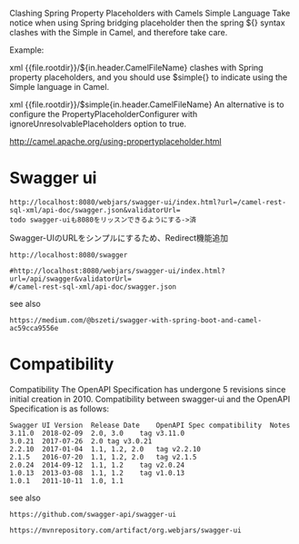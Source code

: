 Clashing Spring Property Placeholders with Camels Simple Language
Take notice when using Spring bridging placeholder then the spring ${} syntax clashes with the Simple in Camel, and therefore take care.

Example:

xml<setHeader headerName="Exchange.FILE_NAME"> <simple>{{file.rootdir}}/${in.header.CamelFileName}</simple> </setHeader>
clashes with Spring property placeholders, and you should use $simple{} to indicate using the Simple language in Camel.

xml<setHeader headerName="Exchange.FILE_NAME"> <simple>{{file.rootdir}}/$simple{in.header.CamelFileName}</simple> </setHeader>
An alternative is to configure the PropertyPlaceholderConfigurer with ignoreUnresolvablePlaceholders option to true.


http://camel.apache.org/using-propertyplaceholder.html


# Swagger ui

	http://localhost:8080/webjars/swagger-ui/index.html?url=/camel-rest-sql-xml/api-doc/swagger.json&validatorUrl=
	todo swagger-uiも8080をリッスンできるようにする->済

Swagger-UIのURLをシンプルにするため、Redirect機能追加

	http://localhost:8080/swagger

	#http://localhost:8080/webjars/swagger-ui/index.html?url=/api/swagger&validatorUrl=
	#/camel-rest-sql-xml/api-doc/swagger.json
	
see also

	https://medium.com/@bszeti/swagger-with-spring-boot-and-camel-ac59cca9556e
	
# Compatibility

Compatibility
The OpenAPI Specification has undergone 5 revisions since initial creation in 2010. Compatibility between swagger-ui and the OpenAPI Specification is as follows:

	Swagger UI Version	Release Date	OpenAPI Spec compatibility	Notes
	3.11.0	2018-02-09	2.0, 3.0	tag v3.11.0
	3.0.21	2017-07-26	2.0	tag v3.0.21
	2.2.10	2017-01-04	1.1, 1.2, 2.0	tag v2.2.10
	2.1.5	2016-07-20	1.1, 1.2, 2.0	tag v2.1.5
	2.0.24	2014-09-12	1.1, 1.2	tag v2.0.24
	1.0.13	2013-03-08	1.1, 1.2	tag v1.0.13
	1.0.1	2011-10-11	1.0, 1.1
	
see also
	
	https://github.com/swagger-api/swagger-ui
	
	https://mvnrepository.com/artifact/org.webjars/swagger-ui